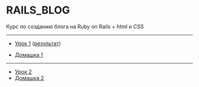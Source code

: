 # RAILS_BLOG


Курс по созданию блога на Ruby on Rails  + html и CSS


---
+  [Урок 1](https://kirillz.github.io/RAILS_ARTEM/Lesson1/Course(Lesson1).pdf) ([результат](https://kirillz.github.io/RAILS_ARTEM/Lesson1/img/example.jpg))

+  [Домашка 1](https://kirillz.github.io/RAILS_ARTEM/Lesson1/index.html)
---
+  [Урок 2](https://kirillz.github.io/RAILS_ARTEM/Lesson2/Course(Lesson2).pdf)
+  [Домашка 2](https://kirillz.github.io/RAILS_ARTEM/Lesson2/index.html)

